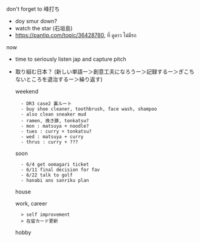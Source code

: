 don't forget to 峰打ち
- doy smur down?
- watch the star (石垣島)
- https://pantip.com/topic/36428780, ที่ ดูดาว ไม่มีรถ

now
- time to seriously listen jap and capture pitch 
- 取り組む日本？ (新しい単語ー＞創意工夫になろうー＞記録するー＞ぎこちないところを退治するー＞繰り返す)

	weekend
			
		- DR3 case2 裏ルート
		- buy shoe cleaner, toothbrush, face wash, shampoo
		- also clean sneaker mud
		- ramen, 挽き豚, tonkatsu?
		- mon : matsuya + noodle?
		- tues : curry + tonkatsu?
		- wed : matsuya + curry
		- thrus : curry + ???
	soon
	
		- 6/4 get oomagari ticket
		- 6/11 final decision for fav
		- 6/22 talk to golf
		- hanabi ans sanriku plan
	house
	
	work, career
	
		> self improvement
		> 在留カード更新
	hobby
			

			
		
